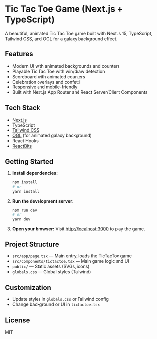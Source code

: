 
# Tic Tac Toe Game (Next.js + TypeScript)

A beautiful, animated Tic Tac Toe game built with Next.js 15, TypeScript, Tailwind CSS, and OGL for a galaxy background effect.

## Features
- Modern UI with animated backgrounds and counters
- Playable Tic Tac Toe with win/draw detection
- Scoreboard with animated counters
- Celebration overlays and confetti
- Responsive and mobile-friendly
- Built with Next.js App Router and React Server/Client Components

## Tech Stack
- [Next.js](https://nextjs.org/)
- [TypeScript](https://www.typescriptlang.org/)
- [Tailwind CSS](https://tailwindcss.com/)
- [OGL](https://github.com/oframe/ogl) (for animated galaxy background)
- React Hooks
- [ReactBits](https://reactbits.dev/)

## Getting Started

1. **Install dependencies:**
   ```bash
   npm install
   # or
   yarn install
   ```

2. **Run the development server:**
   ```bash
   npm run dev
   # or
   yarn dev
   ```

3. **Open your browser:**
   Visit [http://localhost:3000](http://localhost:3000) to play the game.

## Project Structure
- `src/app/page.tsx` — Main entry, loads the TicTacToe game
- `src/components/tictactoe.tsx` — Main game logic and UI
- `public/` — Static assets (SVGs, icons)
- `globals.css` — Global styles (Tailwind)

## Customization
- Update styles in `globals.css` or Tailwind config
- Change background or UI in `tictactoe.tsx`

## License
MIT
